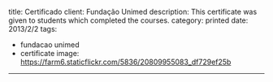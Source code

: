 title: Certificado
client: Fundação Unimed
description: This certificate was given to students which completed the courses.
category: printed
date: 2013/2/2
tags: 
- fundacao unimed
- certificate
image: https://farm6.staticflickr.com/5836/20809955083_df729ef25b
---
